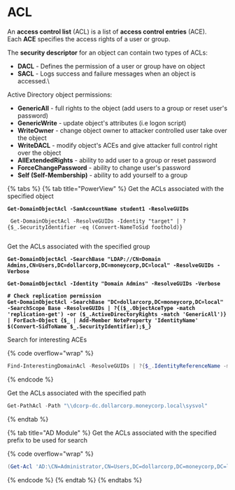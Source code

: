 # ACL

An **access control list** (ACL) is a list of **access control entries** (ACE).\
Each **ACE** specifies the access rights of a user or group.

The **security descriptor** for an object can contain two types of ACLs:

* **DACL** - Defines the permission of  a user or group have on object
* **SACL** - Logs success and failure messages when an object is accessed.\


Active Directory object permissions:

* **GenericAll** - full rights to the object (add users to a group or reset user's password)
* **GenericWrite** - update object's attributes (i.e logon script)
* **WriteOwner** - change object owner to attacker controlled user take over the object
* **WriteDACL** - modify object's ACEs and give attacker full control right over the object
* **AllExtendedRights** - ability to add user to a group or reset password
* **ForceChangePassword** - ability to change user's password
* **Self (Self-Membership)** - ability to add yourself to a group



{% tabs %}
{% tab title="PowerView" %}
Get the ACLs associated with the specified object

<pre class="language-powershell" data-overflow="wrap"><code class="lang-powershell"><strong>Get-DomainObjectAcl -SamAccountName student1 -ResolveGUIDs
</strong><strong>
</strong> Get-DomainObjectAcl -ResolveGUIDs -Identity "target" | ? {$_.SecurityIdentifier -eq (Convert-NameToSid foothold)}
<strong>
</strong></code></pre>

Get the ACLs associated with the specified group

<pre class="language-powershell" data-overflow="wrap"><code class="lang-powershell"><strong>Get-DomainObjectAcl -SearchBase "LDAP://CN=Domain Admins,CN=Users,DC=dollarcorp,DC=moneycorp,DC=local" -ResolveGUIDs -Verbose
</strong><strong>
</strong><strong>Get-DomainObjectAcl -Identity "Domain Admins" -ResolveGUIDs -Verbose
</strong><strong>
</strong><strong># Check replication permission
</strong><strong>Get-DomainObjectAcl -SearchBase "DC=dollarcorp,DC=moneycorp,DC=local" -SearchScope Base -ResolveGUIDs | ?{($_.ObjectAceType -match 'replication-get') -or ($_.ActiveDirectoryRights -match 'GenericAll')} | ForEach-Object {$_ | Add-Member NoteProperty 'IdentityName' $(Convert-SidToName $_.SecurityIdentifier);$_} 
</strong></code></pre>

Search for interesting ACEs

{% code overflow="wrap" %}
```powershell
Find-InterestingDomainAcl -ResolveGUIDs | ?{$_.IdentityReferenceName -match "student1"}
```
{% endcode %}

Get the ACLs associated with the specified path

```powershell
Get-PathAcl -Path "\\dcorp-dc.dollarcorp.moneycorp.local\sysvol"
```
{% endtab %}

{% tab title="AD Module" %}
Get the ACLs associated with the specified prefix to be used for search

{% code overflow="wrap" %}
```powershell
(Get-Acl 'AD:\CN=Administrator,CN=Users,DC=dollarcorp,DC=moneycorp,DC=local').Access
```
{% endcode %}
{% endtab %}
{% endtabs %}

